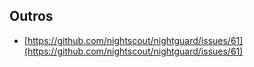 
## Outros

* [https://github.com/nightscout/nightguard/issues/61](https://github.com/nightscout/nightguard/issues/61)

